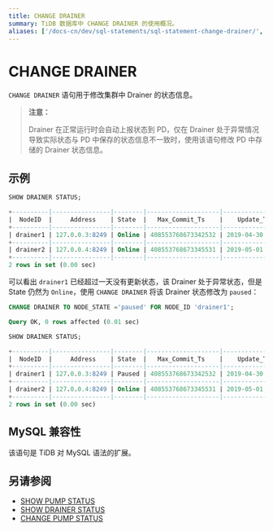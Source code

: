 ```yaml
---
title: CHANGE DRAINER
summary: TiDB 数据库中 CHANGE DRAINER 的使用概况。
aliases: ['/docs-cn/dev/sql-statements/sql-statement-change-drainer/','/zh/tidb/dev/sql-statement-change-drainer/','/zh/tidb/stable/sql-statement-change-drainer/']
---
```


# CHANGE DRAINER

`CHANGE DRAINER` 语句用于修改集群中 Drainer 的状态信息。

> **注意：**
>
> Drainer 在正常运行时会自动上报状态到 PD，仅在 Drainer 处于异常情况导致实际状态与 PD 中保存的状态信息不一致时，使用该语句修改 PD 中存储的 Drainer 状态信息。

## 示例


```sql
SHOW DRAINER STATUS;
```

```sql
+----------|----------------|--------|--------------------|---------------------|
|  NodeID  |     Address    | State  |   Max_Commit_Ts    |    Update_Time      |
+----------|----------------|--------|--------------------|---------------------|
| drainer1 | 127.0.0.3:8249 | Online | 408553768673342532 | 2019-04-30 00:00:03 |
+----------|----------------|--------|--------------------|---------------------|
| drainer2 | 127.0.0.4:8249 | Online | 408553768673345531 | 2019-05-01 00:00:04 |
+----------|----------------|--------|--------------------|---------------------|
2 rows in set (0.00 sec)
```

可以看出 `drainer1` 已经超过一天没有更新状态，该 Drainer 处于异常状态，但是 State 仍然为 `Online`，使用 `CHANGE DRAINER` 将该 Drainer 状态修改为 `paused`：


```sql
CHANGE DRAINER TO NODE_STATE ='paused' FOR NODE_ID 'drainer1';
```

```sql
Query OK, 0 rows affected (0.01 sec)
```


```sql
SHOW DRAINER STATUS;
```

```sql
+----------|----------------|--------|--------------------|---------------------|
|  NodeID  |     Address    | State  |   Max_Commit_Ts    |    Update_Time      |
+----------|----------------|--------|--------------------|---------------------|
| drainer1 | 127.0.0.3:8249 | Paused | 408553768673342532 | 2019-04-30 00:00:03 |
+----------|----------------|--------|--------------------|---------------------|
| drainer2 | 127.0.0.4:8249 | Online | 408553768673345531 | 2019-05-01 00:00:04 |
+----------|----------------|--------|--------------------|---------------------|
2 rows in set (0.00 sec)
```

## MySQL 兼容性

该语句是 TiDB 对 MySQL 语法的扩展。

## 另请参阅

* [SHOW PUMP STATUS](/sql-statements/sql-statement-show-pump-status.md)
* [SHOW DRAINER STATUS](/sql-statements/sql-statement-show-drainer-status.md)
* [CHANGE PUMP STATUS](/sql-statements/sql-statement-change-pump.md)
